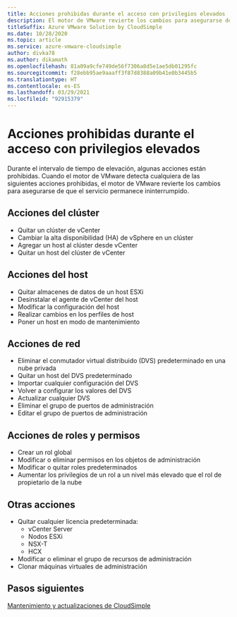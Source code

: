 ```yaml
---
title: Acciones prohibidas durante el acceso con privilegios elevados
description: El motor de VMware revierte los cambios para asegurarse de que el servicio permanece ininterrumpido cuando el motor de VMware detecta cualquiera de las siguientes acciones prohibidas.
titleSuffix: Azure VMware Solution by CloudSimple
ms.date: 10/28/2020
ms.topic: article
ms.service: azure-vmware-cloudsimple
author: divka78
ms.author: dikamath
ms.openlocfilehash: 81a09a9cfe749de56f7306a8d5e1ae5db01295fc
ms.sourcegitcommit: f28ebb95ae9aaaff3f87d8388a09b41e0b3445b5
ms.translationtype: HT
ms.contentlocale: es-ES
ms.lasthandoff: 03/29/2021
ms.locfileid: "92915379"
---
```

# <a name="forbidden-actions-during-elevated-access"></a>Acciones prohibidas durante el acceso con privilegios elevados

Durante el intervalo de tiempo de elevación, algunas acciones están prohibidas. Cuando el motor de VMware detecta cualquiera de las siguientes acciones prohibidas, el motor de VMware revierte los cambios para asegurarse de que el servicio permanece ininterrumpido.

## <a name="cluster-actions"></a>Acciones del clúster

- Quitar un clúster de vCenter
- Cambiar la alta disponibilidad (HA) de vSphere en un clúster
- Agregar un host al clúster desde vCenter
- Quitar un host del clúster de vCenter

## <a name="host-actions"></a>Acciones del host

- Quitar almacenes de datos de un host ESXi
- Desinstalar el agente de vCenter del host
- Modificar la configuración del host
- Realizar cambios en los perfiles de host
- Poner un host en modo de mantenimiento

## <a name="network-actions"></a>Acciones de red

- Eliminar el conmutador virtual distribuido (DVS) predeterminado en una nube privada
- Quitar un host del DVS predeterminado
- Importar cualquier configuración del DVS
- Volver a configurar los valores del DVS
- Actualizar cualquier DVS
- Eliminar el grupo de puertos de administración
- Editar el grupo de puertos de administración

## <a name="roles-and-permissions-actions"></a>Acciones de roles y permisos

- Crear un rol global
- Modificar o eliminar permisos en los objetos de administración
- Modificar o quitar roles predeterminados
- Aumentar los privilegios de un rol a un nivel más elevado que el rol de propietario de la nube

## <a name="other-actions"></a>Otras acciones

- Quitar cualquier licencia predeterminada:
  - vCenter Server
  - Nodos ESXi
  - NSX-T
  - HCX
- Modificar o eliminar el grupo de recursos de administración
- Clonar máquinas virtuales de administración


## <a name="next-steps"></a>Pasos siguientes
[Mantenimiento y actualizaciones de CloudSimple](cloudsimple-maintenance-updates.md) 
